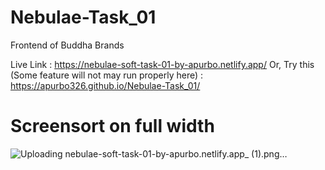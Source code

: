 # Nebulae-Task_01
Frontend of Buddha Brands

Live Link : https://nebulae-soft-task-01-by-apurbo.netlify.app/
Or, Try this (Some feature will not may run properly here) : https://apurbo326.github.io/Nebulae-Task_01/

# Screensort on full width 
![Uploading nebulae-soft-task-01-by-apurbo.netlify.app_ (1).png…]()


